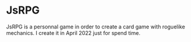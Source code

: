 # JsRPG

JsRPG is a personnal game in order to create a card game with roguelike mechanics. I create it in April 2022 just for spend time.
